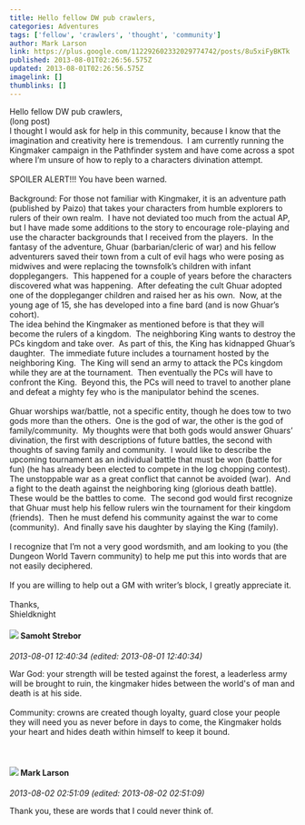 ```yaml
---
title: Hello fellow DW pub crawlers,
categories: Adventures
tags: ['fellow', 'crawlers', 'thought', 'community']
author: Mark Larson
link: https://plus.google.com/112292602332029774742/posts/8u5xiFyBKTk
published: 2013-08-01T02:26:56.575Z
updated: 2013-08-01T02:26:56.575Z
imagelink: []
thumblinks: []
---
```


Hello fellow DW pub crawlers,<br />(long post)<br />I thought I would ask for help in this community, because I know that the imagination and creativity here is tremendous.  I am currently running the Kingmaker campaign in the Pathfinder system and have come across a spot where I’m unsure of how to reply to a characters divination attempt.<br /><br />SPOILER ALERT!!! You have been warned.<br /><br />Background: For those not familiar with Kingmaker, it is an adventure path (published by Paizo) that takes your characters from humble explorers to rulers of their own realm.  I have not deviated too much from the actual AP, but I have made some additions to the story to encourage role-playing and use the character backgrounds that I received from the players.  In the fantasy of the adventure, Ghuar (barbarian/cleric of war) and his fellow adventurers saved their town from a cult of evil hags who were posing as midwives and were replacing the townsfolk’s children with infant dopplegangers.  This happened for a couple of years before the characters discovered what was happening.  After defeating the cult Ghuar adopted one of the doppleganger children and raised her as his own.  Now, at the young age of 15, she has developed into a fine bard (and is now Ghuar’s cohort).<br />The idea behind the Kingmaker as mentioned before is that they will become the rulers of a kingdom.  The neighboring King wants to destroy the PCs kingdom and take over.  As part of this, the King has kidnapped Ghuar’s daughter.  The immediate future includes a tournament hosted by the neighboring King.  The King will send an army to attack the PCs kingdom while they are at the tournament.  Then eventually the PCs will have to confront the King.  Beyond this, the PCs will need to travel to another plane and defeat a mighty fey who is the manipulator behind the scenes.<br /><br />Ghuar worships war/battle, not a specific entity, though he does tow to two gods more than the others.  One is the god of war, the other is the god of family/community.  My thoughts were that both gods would answer Ghuars’ divination, the first with descriptions of future battles, the second with thoughts of saving family and community.  I would like to describe the upcoming tournament as an individual battle that must be won (battle for fun) (he has already been elected to compete in the log chopping contest).  The unstoppable war as a great conflict that cannot be avoided (war).  And a fight to the death against the neighboring king (glorious death battle).  These would be the battles to come.  The second god would first recognize that Ghuar must help his fellow rulers win the tournament for their kingdom (friends).  Then he must defend his community against the war to come (community).  And finally save his daughter by slaying the King (family).<br /><br />I recognize that I’m not a very good wordsmith, and am looking to you (the Dungeon World Tavern community) to help me put this into words that are not easily deciphered.<br /><br />If you are willing to help out a GM with writer’s block, I greatly appreciate it.<br /><br />Thanks,<br />Shieldknight
<div id='comment z12ntlz5uqrasjb1j22tehwjymfaz3zgl04'>
  <h4><img src='{{site.baseurl}}//images/avatars/118289431151433552306_photo.jpg'> Samoht Strebor</h4>
      <p><cite>2013-08-01 12:40:34 (edited: 2013-08-01 12:40:34)</cite></p>
        <p>War God:  your strength will be tested against the forest,  a leaderless army will be brought to ruin, the kingmaker hides between the world&#39;s of man and death is at his side. <br /><br />Community:   crowns are created though loyalty,  guard close your people they will need you as never before in days to come, the Kingmaker holds your heart and hides death within himself to keep it bound.<br /><br /><br /></p>
</div>
        

<div id='comment z12ntlz5uqrasjb1j22tehwjymfaz3zgl04'>
  <h4><img src='{{site.baseurl}}//images/avatars/112292602332029774742_photo.jpg'> Mark Larson</h4>
      <p><cite>2013-08-02 02:51:09 (edited: 2013-08-02 02:51:09)</cite></p>
        <p>Thank you, these are words that I could never think of.</p>
</div>
        